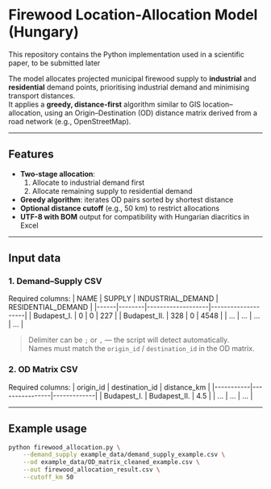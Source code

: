 # Firewood Location-Allocation Model (Hungary)

This repository contains the Python implementation used in a scientific paper, to be submitted later

The model allocates projected municipal firewood supply to **industrial** and **residential** demand points, 
prioritising industrial demand and minimising transport distances.  
It applies a **greedy, distance-first** algorithm similar to GIS location–allocation, 
using an Origin–Destination (OD) distance matrix derived from a road network (e.g., OpenStreetMap).

---

## Features

- **Two-stage allocation**:  
  1. Allocate to industrial demand first  
  2. Allocate remaining supply to residential demand
- **Greedy algorithm**: iterates OD pairs sorted by shortest distance
- **Optional distance cutoff** (e.g., 50 km) to restrict allocations
- **UTF-8 with BOM** output for compatibility with Hungarian diacritics in Excel

---

## Input data

### 1. Demand–Supply CSV
Required columns:
| NAME | SUPPLY | INDUSTRIAL_DEMAND | RESIDENTIAL_DEMAND |
|------|--------|-------------------|--------------------|
| Budapest_I.  | 0     | 0     | 227   |
| Budapest_II. | 328   | 0     | 4548  |
| ...          | ...   | ...   | ...   |

> Delimiter can be `;` or `,` — the script will detect automatically.  
> Names must match the `origin_id` / `destination_id` in the OD matrix.

### 2. OD Matrix CSV
Required columns:
| origin_id | destination_id | distance_km |
|-----------|----------------|-------------|
| Budapest_I. | Budapest_II. | 4.5 |
| ...         | ...           | ... |

---

## Example usage

```bash
python firewood_allocation.py \
    --demand_supply example_data/demand_supply_example.csv \
    --od example_data/OD_matrix_cleaned_example.csv \
    --out firewood_allocation_result.csv \
    --cutoff_km 50

